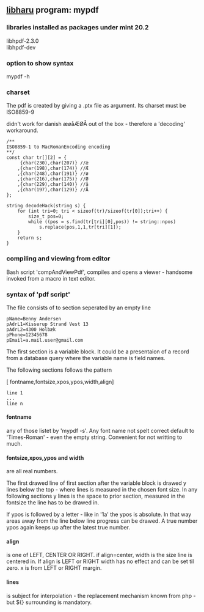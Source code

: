 ## [libharu](https://github.com/libharu/libharu) program: mypdf


### libraries installed as packages under mint 20.2

libhpdf-2.3.0  
libhpdf-dev


### option to show syntax
mypdf -h 


### charset
The pdf is created by giving a .ptx file as argument. Its charset must be ISO8859-9

didn't work for danish æøåÆØÅ out of the box - therefore a 'decoding' workaround.

```
/**
ISO8859-1 to MacRomanEncoding encoding 
**/
const char tr[][2] = {
	 {char(230),char(207)} //æ
	,{char(198),char(174)} //Æ
	,{char(248),char(191)} //ø
	,{char(216),char(175)} //Ø
	,{char(229),char(140)} //å
	,{char(197),char(129)} //Å
};

string decodeHack(string s) {
	for (int tri=0; tri < sizeof(tr)/sizeof(tr[0]);tri++) {
		size_t pos=0;
		while ((pos = s.find(tr[tri][0],pos)) != string::npos) 
			s.replace(pos,1,1,tr[tri][1]);
	}
	return s;
}
```

### compiling and viewing from editor

Bash script 'compAndViewPdf',  compiles and opens a viewer - handsome invoked from a macro in text editor. 

### syntax of 'pdf script'
The file consists of to section seperated by an empty line
```
pName=Benny Andersen
pAdrL1=Kisserup Strand Vest 13
pAdrL2=4300 Holbæk
pPhone=12345678
pEmail=a.mail.user@gmail.com

```
The first section is a variable block. It could be a presentaion of a record from a database query where the variable name is field names.

The following sections follows the pattern

[ fontname,fontsize,xpos,ypos,width,align] 
```
line 1
...
line n
```

#### fontname
any of those listet by 'mypdf -s'. Any font name not spelt correct default to 'Times-Roman' - even the empty string. Convenient for not writting to much.

#### fontsize,xpos,ypos and width
are all real numbers. 

The first drawed line of first section after the variable block is drawed y lines below the top - where lines is measured in the chosen font size.
In any following sections y lines is the space to prior section, measured in the fontsize the line has to be drawed in.

If ypos is followed by a letter - like in '1a' the ypos is absolute. In that way areas away from the  line below line progress can be drawed.
A true number ypos again keeps up after the latest true number.

#### align
is one of LEFT, CENTER OR RIGHT. if align=center, width is the size line is centered in. If align is LEFT or RIGHT width has no effect and can be set til zero. x is from LEFT or RIGHT margin.

#### lines
is subject for interpolation - the replacement mechanism known from php - but ${} surrounding is mandatory.